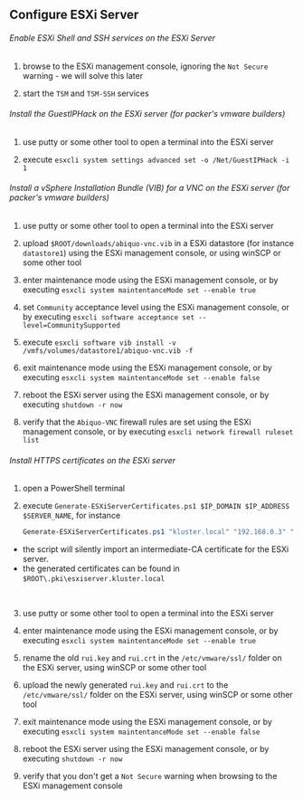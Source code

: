 ## Configure ESXi Server

###### Enable ESXi Shell and SSH services on the ESXi Server

1. browse to the ESXi management console, ignoring the `Not Secure` warning - we will solve this later 

2. start the `TSM` and `TSM-SSH` services 


###### Install the GuestIPHack on the ESXi server (for packer's vmware builders)

1. use putty or some other tool to open a terminal into the ESXi server

2. execute `esxcli system settings advanced set -o /Net/GuestIPHack -i 1`


###### Install a vSphere Installation Bundle (VIB) for a VNC on the ESXi server (for packer's vmware builders) 

1. use putty or some other tool to open a terminal into the ESXi server

2. upload `$ROOT/downloads/abiquo-vnc.vib` in a ESXi datastore (for instance `datastore1`) using the ESXi management console, or using winSCP or some other tool

3. enter maintenance mode using the ESXi management console,
   or by executing `esxcli system maintentanceMode set --enable true`

4. set `Community` acceptance level using the ESXi management console,
   or by executing `esxcli software acceptance set --level=CommunitySupported`

5. execute `esxcli software vib install -v /vmfs/volumes/datastore1/abiquo-vnc.vib -f`

6. exit maintenance mode using the ESXi management console, 
   or by executing `esxcli system maintentanceMode set --enable false`

7. reboot the ESXi server using the ESXi management console,
   or by executing `shutdown -r now`

8. verify that the `Abiquo-VNC` firewall rules are set using the ESXi management console,
   or by executing `esxcli network firewall ruleset list`


###### Install HTTPS certificates on the ESXi server

1. open a PowerShell terminal

2. execute `Generate-ESXiServerCertificates.ps1 $IP_DOMAIN $IP_ADDRESS $SERVER_NAME`,
   for instance

   ```powershell
   Generate-ESXiServerCertificates.ps1 "kluster.local" "192.168.0.3" "esxiserver"
   ```

  - the script will silently import an intermediate-CA certificate for the ESXi server.
  - the generated certificates can be found in `$ROOT\.pki\esxiserver.kluster.local` 
  <br/>

3. use putty or some other tool to open a terminal into the ESXi server

4. enter maintenance mode using the ESXi management console,
   or by executing `esxcli system maintentanceMode set --enable true`

5. rename the old `rui.key` and `rui.crt` in the `/etc/vmware/ssl/` folder on the ESXi server, using winSCP or some other tool

6. upload the newly generated `rui.key` and `rui.crt` to the `/etc/vmware/ssl/` folder on the ESXi server, using winSCP or some other tool

7. exit maintenance mode using the ESXi management console,
   or by executing `esxcli system maintentanceMode set --enable false`

8. reboot the ESXi server using the ESXi management console,
   or by executing `shutdown -r now`

9. verify that you don't get a `Not Secure` warning when browsing to the ESXi management console
